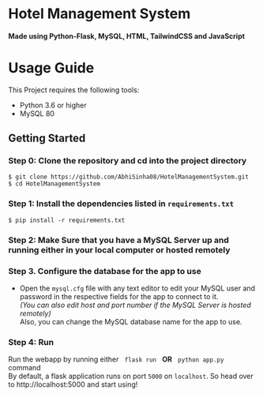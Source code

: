 # Hotel Management System
#### Made using Python-Flask, MySQL, HTML, TailwindCSS and JavaScript

# Usage Guide
This Project requires the following tools:
- Python 3.6 or higher
- MySQL 80

## Getting Started
### Step 0: Clone the repository and cd into the project directory
```
$ git clone https://github.com/AbhiSinha08/HotelManagementSystem.git
$ cd HotelManagementSystem
```
### Step 1: Install the dependencies listed in `requirements.txt`
```
$ pip install -r requirements.txt
```
### Step 2: Make Sure that you have a MySQL Server up and running either in your local computer or hosted remotely

### Step 3. Configure the database for the app to use
- Open the `mysql.cfg` file with any text editor to edit your MySQL user and password in the respective fields for the app to connect to it.<br/>
*(You can also edit host and port number if the MySQL Server is hosted remotely)*<br/>
Also, you can change the MySQL database name for the app to use.

### Step 4: Run
Run the webapp by running either &nbsp; `flask run` &nbsp; **OR** &nbsp; `python app.py` &nbsp; command<br/>
By default, a flask application runs on port `5000` on `localhost`. So head over to http://localhost:5000 and start using!
